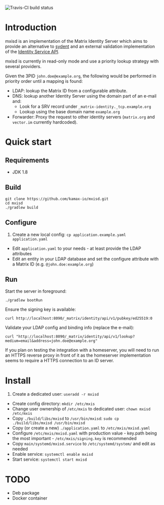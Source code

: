 ![Travis-CI build status](https://travis-ci.org/kamax-io/mxisd.svg?branch=master)

# Introduction
mxisd is an implementation of the Matrix Identity Server which aims to provide an alternative
to [sydent](https://github.com/matrix-org/sydent) and an external validation implementation of the
[Identity Service API](http://matrix.org/docs/spec/identity_service/unstable.html).

mxisd is currently in read-only mode and use a priority lookup strategy with several providers.

Given the 3PID `john.doe@example.org`, the following would be performed in priority order until a mapping is found:
- LDAP: lookup the Matrix ID from a configurable attribute.
- DNS: lookup another Identity Server using the domain part of an e-mail and:
  - Look for a SRV record under `_matrix-identity._tcp.example.org`
  - Lookup using the base domain name `example.org`
- Forwarder: Proxy the request to other identity servers (`matrix.org` and `vector.im` currently hardcoded).

# Quick start
## Requirements
- JDK 1.8

## Build
```
git clone https://github.com/kamax-io/mxisd.git
cd mxisd
./gradlew build
```

## Configure
1. Create a new local config: `cp application.example.yaml application.yaml`
- Edit `application.yaml` to your needs - at least provide the LDAP attributes
- Edit an entity in your LDAP database and set the configure attribute with a Matrix ID (e.g. `@john.doe:example.org`)

## Run
Start the server in foreground:
```
./gradlew bootRun
```

Ensure the signing key is available:
```
curl http://localhost:8090/_matrix/identity/api/v1/pubkey/ed25519:0
```

Validate your LDAP config and binding info (replace the e-mail):
```
curl "http://localhost:8090/_matrix/identity/api/v1/lookup?medium=email&address=john.doe@example.org"
```

If you plan on testing the integration with a homeserver, you will need to run an HTTPS reverse proxy in front of it
as the homeserver implementation seems to require a HTTPS connection to an ID server.

# Install
1. Create a dedicated user: `useradd -r mxisd`
- Create config directory: `mkdir /etc/mxis`
- Change user ownership of `/etc/mxis` to dedicated user: `chown mxisd /etc/mxis`
- Copy `./build/libs/mxisd` to `/usr/bin/mxisd`: `sudo cp ./build/libs/mxisd /usr/bin/mxisd`
- Copy (or create a new) `./application.yaml` to `/etc/mxis/mxisd.yaml`
- Configure `/etc/mxis/mxisd.yaml` with production value - key.path being the most important - `/etc/mxis/signing.key` is recommended
- Copy `main/systemd/mxisd.service` to `/etc/systemd/system/` and edit as needed
- Enable service: `systemctl enable mxisd`
- Start service: `systemctl start mxisd`

# TODO
- Deb package
- Docker container
